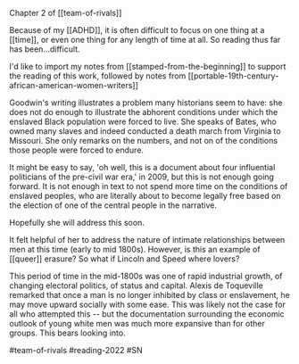Chapter 2 of [[team-of-rivals]]

Because of my [[ADHD]], it is often difficult to focus on one thing at a [[time]], or even one thing for any length of time at all. So reading thus far has been...difficult. 

I'd like to import my notes from [[stamped-from-the-beginning]] to support the reading of this work, followed by notes from [[portable-19th-century-african-american-women-writers]]

Goodwin's writing illustrates a problem many historians seem to have: she does not do enough to illustrate the abhorent conditions under which the enslaved Black population were forced to live. She speaks of Bates, who owned many slaves and indeed conducted a death march from Virginia to Missouri. She only remarks on the numbers, and not on of the conditions those people were forced to endure. 

It might be easy to say, 'oh well, this is a document about four influential politicians of the pre-civil war era,' in 2009, but this is not enough going forward. It is not enough in text to not spend more time on the conditions of enslaved peoples, who are literally about to become legally free based on the election of one of the central people in the narrative. 

Hopefully she will address this soon. 

It felt helpful of her to address the nature of intimate relationships between men at this time (early to mid 1800s). However, is this an example of [[queer]] erasure? So what if Lincoln and Speed where lovers? 

This period of time in the mid-1800s was one of rapid industrial growth, of changing electoral politics, of status and capital. Alexis de Toqueville remarked that once a man is no longer inhibited by class or enslavement, he may move upward socially with some ease. This was likely not the case for all who attempted this -- but the documentation surrounding the economic outlook of young white men was much more expansive than for other groups. This bears looking into.

#team-of-rivals #reading-2022 #SN 
